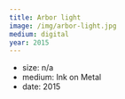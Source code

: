 ```yaml
---
title: Arbor light
image: /img/arbor-light.jpg
medium: digital
year: 2015
---
```


- size: n/a
- medium: Ink on Metal
- date: 2015
